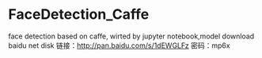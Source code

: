 # FaceDetection_Caffe
face detection based on caffe, wirted by jupyter notebook,model download  baidu net disk 链接：http://pan.baidu.com/s/1dEWGLFz 密码：mp6x
